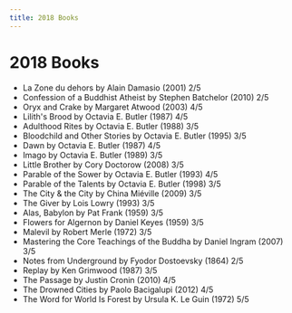 ```yaml
---
title: 2018 Books
---
```


# 2018 Books

- La Zone du dehors by Alain Damasio (2001) 2/5
- Confession of a Buddhist Atheist by Stephen Batchelor (2010) 2/5
- Oryx and Crake by Margaret Atwood (2003) 4/5
- Lilith's Brood by Octavia E. Butler (1987) 4/5
- Adulthood Rites by Octavia E. Butler (1988) 3/5
- Bloodchild and Other Stories by Octavia E. Butler (1995) 3/5
- Dawn by Octavia E. Butler (1987) 4/5
- Imago by Octavia E. Butler (1989) 3/5
- Little Brother by Cory Doctorow (2008) 3/5
- Parable of the Sower by Octavia E. Butler (1993) 4/5
- Parable of the Talents by Octavia E. Butler (1998) 3/5
- The City & the City by China Miéville (2009) 3/5
- The Giver by Lois Lowry (1993) 3/5
- Alas, Babylon by Pat Frank (1959) 3/5
- Flowers for Algernon by Daniel Keyes (1959) 3/5
- Malevil by Robert Merle (1972) 3/5
- Mastering the Core Teachings of the Buddha by Daniel Ingram (2007) 3/5
- Notes from Underground by Fyodor Dostoevsky (1864) 2/5
- Replay by Ken Grimwood (1987) 3/5
- The Passage by Justin Cronin (2010) 4/5
- The Drowned Cities by Paolo Bacigalupi (2012) 4/5
- The Word for World Is Forest by Ursula K. Le Guin (1972) 5/5
